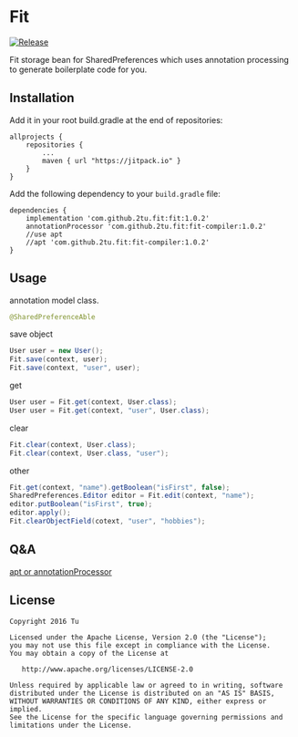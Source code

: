 # Fit

[![Release](https://jitpack.io/v/2tu/fit.svg)](https://jitpack.io/#2tu/fit)   

Fit storage bean for SharedPreferences which uses annotation processing to generate boilerplate code for you.

## Installation
Add it in your root build.gradle at the end of repositories:

```
allprojects {
	repositories {
		...
		maven { url "https://jitpack.io" }
	}
}
```
Add the following dependency to your `build.gradle` file:

```
dependencies {
    implementation 'com.github.2tu.fit:fit:1.0.2'
    annotationProcessor 'com.github.2tu.fit:fit-compiler:1.0.2'
    //use apt
    //apt 'com.github.2tu.fit:fit-compiler:1.0.2'
}
```

## Usage
annotation model class.
```java
@SharedPreferenceAble
```

save object
```java
User user = new User();
Fit.save(context, user);
Fit.save(context, "user", user);
```
get
```java
User user = Fit.get(context, User.class);
User user = Fit.get(context, "user", User.class);
```
clear
```java
Fit.clear(context, User.class);
Fit.clear(context, User.class, "user");
```
other
```java
Fit.get(context, "name").getBoolean("isFirst", false);
SharedPreferences.Editor editor = Fit.edit(context, "name");
editor.putBoolean("isFirst", true);
editor.apply();
Fit.clearObjectField(cotext, "user", "hobbies");
```
  
##  Q&A
[apt or annotationProcessor](https://github.com/2tu/fit/wiki/apt-or-annotationProcessor)

License
-------

    Copyright 2016 Tu

    Licensed under the Apache License, Version 2.0 (the "License");
    you may not use this file except in compliance with the License.
    You may obtain a copy of the License at

       http://www.apache.org/licenses/LICENSE-2.0

    Unless required by applicable law or agreed to in writing, software
    distributed under the License is distributed on an "AS IS" BASIS,
    WITHOUT WARRANTIES OR CONDITIONS OF ANY KIND, either express or implied.
    See the License for the specific language governing permissions and
    limitations under the License.



 [1]: http://2tu.github.com/fit/
